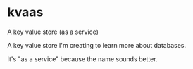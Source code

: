 # kvaas
A key value store (as a service)

A key value store I'm creating to learn more about databases.

It's "as a service" because the name sounds better.

